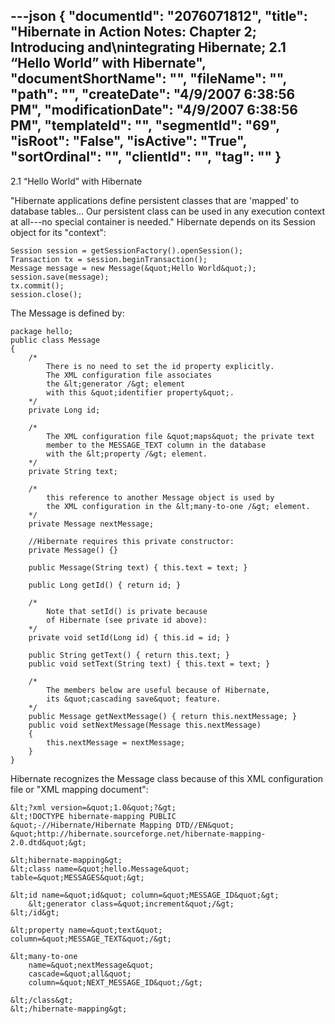 ---json
{
  "documentId": "2076071812",
  "title": "Hibernate in Action Notes: Chapter 2; Introducing and\nintegrating Hibernate; 2.1 “Hello World” with Hibernate",
  "documentShortName": "",
  "fileName": "",
  "path": "",
  "createDate": "4/9/2007 6:38:56 PM",
  "modificationDate": "4/9/2007 6:38:56 PM",
  "templateId": "",
  "segmentId": "69",
  "isRoot": "False",
  "isActive": "True",
  "sortOrdinal": "",
  "clientId": "",
  "tag": ""
}
---

2.1 “Hello World” with Hibernate

&quot;Hibernate applications define persistent classes that are 'mapped' to database tables... Our persistent class can be used in any execution context at all---no special container is needed.&quot; Hibernate depends on its Session object for its &quot;context&quot;:

    Session session = getSessionFactory().openSession();
    Transaction tx = session.beginTransaction();
    Message message = new Message(&quot;Hello World&quot;);
    session.save(message);
    tx.commit();
    session.close();

The Message is defined by:

    package hello;
    public class Message
    {
        /*
            There is no need to set the id property explicitly.
            The XML configuration file associates
            the &lt;generator /&gt; element
            with this &quot;identifier property&quot;.
        */
        private Long id;

        /*
            The XML configuration file &quot;maps&quot; the private text
            member to the MESSAGE_TEXT column in the database
            with the &lt;property /&gt; element.
        */
        private String text;

        /*
            this reference to another Message object is used by
            the XML configuration in the &lt;many-to-one /&gt; element.
        */
        private Message nextMessage;

        //Hibernate requires this private constructor:
        private Message() {}

        public Message(String text) { this.text = text; }

        public Long getId() { return id; }

        /*
            Note that setId() is private because
            of Hibernate (see private id above):
        */
        private void setId(Long id) { this.id = id; }

        public String getText() { return this.text; }
        public void setText(String text) { this.text = text; }

        /*
            The members below are useful because of Hibernate,
            its &quot;cascading save&quot; feature.
        */
        public Message getNextMessage() { return this.nextMessage; }
        public void setNextMessage(Message this.nextMessage)
        {
            this.nextMessage = nextMessage;
        }
    }

Hibernate recognizes the Message class because of this XML configuration file or &quot;XML mapping document&quot;:

    &lt;?xml version=&quot;1.0&quot;?&gt;
    &lt;!DOCTYPE hibernate-mapping PUBLIC
    &quot;-//Hibernate/Hibernate Mapping DTD//EN&quot;
    &quot;http://hibernate.sourceforge.net/hibernate-mapping-2.0.dtd&quot;&gt;

    &lt;hibernate-mapping&gt;
    &lt;class name=&quot;hello.Message&quot; table=&quot;MESSAGES&quot;&gt;

    &lt;id name=&quot;id&quot; column=&quot;MESSAGE_ID&quot;&gt;
        &lt;generator class=&quot;increment&quot;/&gt;
    &lt;/id&gt;

    &lt;property name=&quot;text&quot; column=&quot;MESSAGE_TEXT&quot;/&gt;

    &lt;many-to-one
        name=&quot;nextMessage&quot;
        cascade=&quot;all&quot;
        column=&quot;NEXT_MESSAGE_ID&quot;/&gt;

    &lt;/class&gt;
    &lt;/hibernate-mapping&gt;
